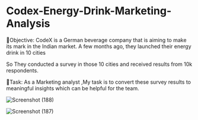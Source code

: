 # Codex-Energy-Drink-Marketing-Analysis

🎯Objective:
CodeX is a German beverage company that is aiming to make its mark in the Indian market. A few months ago, they launched their energy drink in 10 cities

So They conducted a survey in those 10 cities and received results from 10k respondents.

🎯Task: As a  Marketing analyst ,My task is to convert these survey results to meaningful insights which can be helpful for the team.

![Screenshot (188)](https://github.com/sumitsanyas/Codex-Energy-Drink-Marketing-Analysis/assets/139922443/14e8efb0-f4d3-4129-9022-32da96570050)

![Screenshot (187)](https://github.com/sumitsanyas/Codex-Energy-Drink-Marketing-Analysis/assets/139922443/a73a1b9f-8da3-4c7c-9250-8518ee3bc404)
